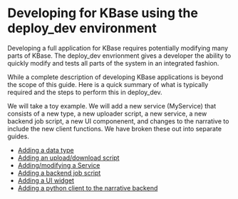# Developing for KBase using the deploy_dev environment

Developing a full application for KBase requires potentially modifying many parts
of KBase.  The deploy_dev envrionment gives a developer the ability to quickly modify
and tests all parts of the system in an integrated fashion.

While a complete description of developing KBase applications is beyond the scope of this
guide.  Here is a quick summary of what is typically required and the steps to perform this
in deploy_dev.

We will take a toy example.  We will add a new service (MyService) that consists of a new
type, a new uploader script, a new service, a new backend job script, a new UI componenent, 
and changes to the narrative to include the new client functions.  We have broken these out into separate guides.

- [Adding a data type](README-datatype.md)
- [Adding an upload/download script](README-upload-download.md)
- [Adding/modifying a Service](README-service.md)
- [Adding a backend job script](README-job-script.md)
- [Adding a UI widget](README-UI.md)
- [Adding a python client to the narrative backend](README-narrative.md)

